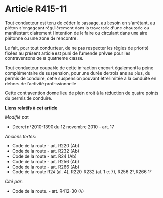 # Article R415-11

Tout conducteur est tenu de céder le passage, au besoin en s'arrêtant, au piéton s'engageant régulièrement dans la traversée
d'une chaussée ou manifestant clairement l'intention de le faire ou circulant dans une aire piétonne ou une zone de
rencontre. 

Le fait, pour tout conducteur, de ne pas respecter les règles de priorité fixées au présent article est puni de l'amende
prévue pour les contraventions de la quatrième classe. 

Tout conducteur coupable de cette infraction encourt également la peine complémentaire de suspension, pour une durée de trois
ans au plus, du permis de conduire, cette suspension pouvant être limitée à la conduite en dehors de l'activité
professionnelle. 

Cette contravention donne lieu de plein droit à la réduction de quatre points du permis de conduire.

**Liens relatifs à cet article**

_Modifié par_:

  - Décret n°2010-1390 du 12 novembre 2010 - art. 17

_Anciens textes_:

  - Code de la route - art. R220 (Ab)
  - Code de la route - art. R232 (Ab)
  - Code de la route - art. R24 (Ab)
  - Code de la route - art. R256 (Ab)
  - Code de la route - art. R266 (Ab)
  - Code de la route R24 (al. 4), R220, R232 (al. 1 et 7), R256 2°, R266 1°

_Cité par_:

  - Code de la route. - art. R412-30 (V)
